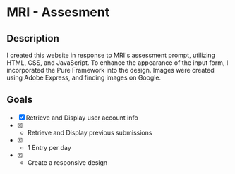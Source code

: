 # MRI - Assesment

## Description
I created this website in response to MRI's assessment prompt, utilizing HTML, CSS, and JavaScript. To enhance the appearance of the input form, I incorporated the Pure Framework into the design. Images were created using Adobe Express, and finding images on Google.

## Goals
- [x]  Retrieve and Display user account info
- [x] - Retrieve and Display previous submissions
- [x] - 1 Entry per day
- [x] - Create a responsive design
